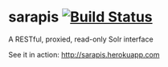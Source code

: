 # sarapis [![Build Status](https://api.shippable.com/projects/5576aac7edd7f2c0520dec32/badge?branchName=master&no=1433840337068)](https://api.shippable.com/projects/5576aac7edd7f2c0520dec32)
A RESTful, proxied, read-only Solr interface

See it in action: http://sarapis.herokuapp.com
